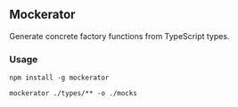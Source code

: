 ## Mockerator

Generate concrete factory functions from TypeScript types.

### Usage

```
npm install -g mockerator
```

```
mockerator ./types/** -o ./mocks
```
